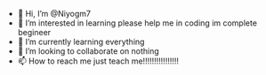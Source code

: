 - 👋 Hi, I’m @Niyogm7
- 👀 I’m interested in learning please help me in coding im complete begineer
- 🌱 I’m currently learning everything
- 💞️ I’m looking to collaborate on nothing
- 📫 How to reach me just teach me!!!!!!!!!!!!!!!!

<!---
Niyogm7/Niyogm7 is a ✨ special ✨ repository because its `README.md` (this file) appears on your GitHub profile.
You can click the Preview link to take a look at your changes.
--->
